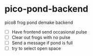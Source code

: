 # pico-pond-backend
pico8 frog pond demake backend


- [ ] Have frontend send occasional pulse
- [ ] Clear out frogs with no pulse
- [ ] Send a message if pond is full
- [ ] try to select open space 